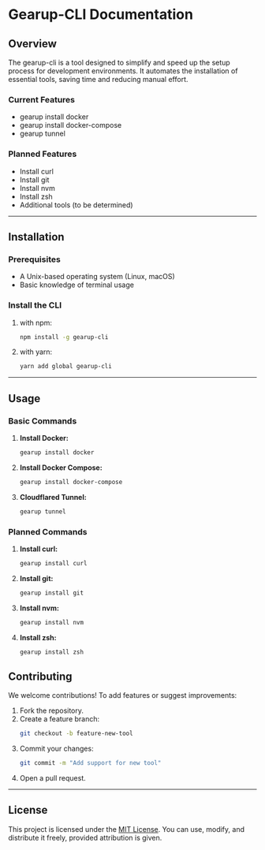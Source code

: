 # Gearup-CLI Documentation

## Overview
The gearup-cli is a tool designed to simplify and speed up the setup process for development environments. It automates the installation of essential tools, saving time and reducing manual effort.

### Current Features
- gearup install docker
- gearup install docker-compose
- gearup tunnel

### Planned Features
- Install curl
- Install git
- Install nvm
- Install zsh
- Additional tools (to be determined)

---

## Installation

### Prerequisites
- A Unix-based operating system (Linux, macOS)
- Basic knowledge of terminal usage

### Install the CLI
1. with npm:
   ```bash
   npm install -g gearup-cli
   ```
1. with yarn:
   ```bash
   yarn add global gearup-cli
   ```

---

## Usage

### Basic Commands
1. **Install Docker:**
   ```bash
   gearup install docker
   ```
   
2. **Install Docker Compose:**
   ```bash
   gearup install docker-compose
   ```
   
3. **Cloudflared Tunnel:**
   ```bash
   gearup tunnel
   ```

### Planned Commands
1. **Install curl:**
   ```bash
   gearup install curl
   ```

2. **Install git:**
   ```bash
   gearup install git
   ```

3. **Install nvm:**
   ```bash
   gearup install nvm
   ```

4. **Install zsh:**
   ```bash
   gearup install zsh
   ```

## Contributing
We welcome contributions! To add features or suggest improvements:
1. Fork the repository.
2. Create a feature branch:
   ```bash
   git checkout -b feature-new-tool
   ```
3. Commit your changes:
   ```bash
   git commit -m "Add support for new tool"
   ```
4. Open a pull request.

---

## License
This project is licensed under the [MIT License](https://github.com/meer-sagor/GearUp-Cli?tab=MIT-1-ov-file). You can use, modify, and distribute it freely, provided attribution is given.

